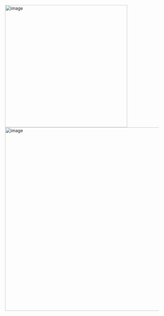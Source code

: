 <img width="400" alt="image" src=https://github.com/user-attachments/assets/5778440d-ec16-4843-990d-1a24d9821c9f/>

<img width="600" alt="image" src=https://github.com/user-attachments/assets/3b2bb817-ad9e-4964-a456-08c90d76a6ef/>
